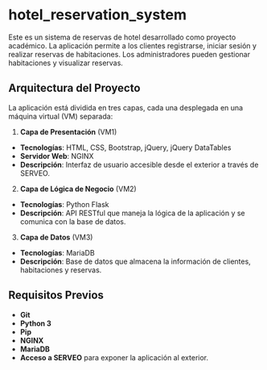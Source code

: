 # hotel_reservation_system

Este es un sistema de reservas de hotel desarrollado como
proyecto académico. La aplicación permite a los clientes
registrarse, iniciar sesión y realizar reservas de habitaciones.
Los administradores pueden gestionar habitaciones y visualizar
reservas.

## Arquitectura del Proyecto

La aplicación está dividida en tres capas, cada una desplegada
en una máquina virtual (VM) separada:
1. **Capa de Presentación** (VM1)
- **Tecnologías**: HTML, CSS, Bootstrap, jQuery, jQuery
DataTables
- **Servidor Web**: NGINX
- **Descripción**: Interfaz de usuario accesible desde el
exterior a través de SERVEO.

2. **Capa de Lógica de Negocio** (VM2)
- **Tecnologías**: Python Flask
- **Descripción**: API RESTful que maneja la lógica de la
aplicación y se comunica con la base de datos.

3. **Capa de Datos** (VM3)
- **Tecnologías**: MariaDB
- **Descripción**: Base de datos que almacena la información
de clientes, habitaciones y reservas.

## Requisitos Previos

- **Git**
- **Python 3**
- **Pip**
- **NGINX**
- **MariaDB**
- **Acceso a SERVEO** para exponer la aplicación al exterior.
